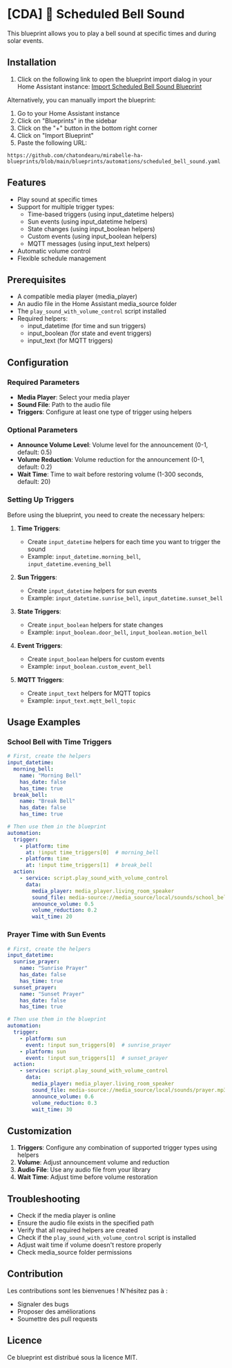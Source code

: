 # [CDA] 🔔 Scheduled Bell Sound

This blueprint allows you to play a bell sound at specific times and during solar events.

## Installation

1. Click on the following link to open the blueprint import dialog in your Home Assistant instance:
[Import Scheduled Bell Sound Blueprint](https://my.home-assistant.io/redirect/blueprint_import/?blueprint_url=https%3A%2F%2Fgithub.com%2Fchatondearu%2Fmirabelle-ha-blueprints%2Fblob%2Fmain%2Fblueprints%2Fautomations%2Fscheduled_bell_sound.yaml)

Alternatively, you can manually import the blueprint:
1. Go to your Home Assistant instance
2. Click on "Blueprints" in the sidebar
3. Click on the "+" button in the bottom right corner
4. Click on "Import Blueprint"
5. Paste the following URL:
```
https://github.com/chatondearu/mirabelle-ha-blueprints/blob/main/blueprints/automations/scheduled_bell_sound.yaml
```

## Features

- Play sound at specific times
- Support for multiple trigger types:
  - Time-based triggers (using input_datetime helpers)
  - Sun events (using input_datetime helpers)
  - State changes (using input_boolean helpers)
  - Custom events (using input_boolean helpers)
  - MQTT messages (using input_text helpers)
- Automatic volume control
- Flexible schedule management

## Prerequisites

- A compatible media player (media_player)
- An audio file in the Home Assistant media_source folder
- The `play_sound_with_volume_control` script installed
- Required helpers:
  - input_datetime (for time and sun triggers)
  - input_boolean (for state and event triggers)
  - input_text (for MQTT triggers)

## Configuration

### Required Parameters

- **Media Player**: Select your media player
- **Sound File**: Path to the audio file
- **Triggers**: Configure at least one type of trigger using helpers

### Optional Parameters

- **Announce Volume Level**: Volume level for the announcement (0-1, default: 0.5)
- **Volume Reduction**: Volume reduction for the announcement (0-1, default: 0.2)
- **Wait Time**: Time to wait before restoring volume (1-300 seconds, default: 20)

### Setting Up Triggers

Before using the blueprint, you need to create the necessary helpers:

1. **Time Triggers**:
   - Create `input_datetime` helpers for each time you want to trigger the sound
   - Example: `input_datetime.morning_bell`, `input_datetime.evening_bell`

2. **Sun Triggers**:
   - Create `input_datetime` helpers for sun events
   - Example: `input_datetime.sunrise_bell`, `input_datetime.sunset_bell`

3. **State Triggers**:
   - Create `input_boolean` helpers for state changes
   - Example: `input_boolean.door_bell`, `input_boolean.motion_bell`

4. **Event Triggers**:
   - Create `input_boolean` helpers for custom events
   - Example: `input_boolean.custom_event_bell`

5. **MQTT Triggers**:
   - Create `input_text` helpers for MQTT topics
   - Example: `input_text.mqtt_bell_topic`

## Usage Examples

### School Bell with Time Triggers
```yaml
# First, create the helpers
input_datetime:
  morning_bell:
    name: "Morning Bell"
    has_date: false
    has_time: true
  break_bell:
    name: "Break Bell"
    has_date: false
    has_time: true

# Then use them in the blueprint
automation:
  trigger:
    - platform: time
      at: !input time_triggers[0]  # morning_bell
    - platform: time
      at: !input time_triggers[1]  # break_bell
  action:
    - service: script.play_sound_with_volume_control
      data:
        media_player: media_player.living_room_speaker
        sound_file: media-source://media_source/local/sounds/school_bell.mp3
        announce_volume: 0.5
        volume_reduction: 0.2
        wait_time: 20
```

### Prayer Time with Sun Events
```yaml
# First, create the helpers
input_datetime:
  sunrise_prayer:
    name: "Sunrise Prayer"
    has_date: false
    has_time: true
  sunset_prayer:
    name: "Sunset Prayer"
    has_date: false
    has_time: true

# Then use them in the blueprint
automation:
  trigger:
    - platform: sun
      event: !input sun_triggers[0]  # sunrise_prayer
    - platform: sun
      event: !input sun_triggers[1]  # sunset_prayer
  action:
    - service: script.play_sound_with_volume_control
      data:
        media_player: media_player.living_room_speaker
        sound_file: media-source://media_source/local/sounds/prayer.mp3
        announce_volume: 0.6
        volume_reduction: 0.3
        wait_time: 30
```

## Customization

1. **Triggers**: Configure any combination of supported trigger types using helpers
2. **Volume**: Adjust announcement volume and reduction
3. **Audio File**: Use any audio file from your library
4. **Wait Time**: Adjust time before volume restoration

## Troubleshooting

- Check if the media player is online
- Ensure the audio file exists in the specified path
- Verify that all required helpers are created
- Check if the `play_sound_with_volume_control` script is installed
- Adjust wait time if volume doesn't restore properly
- Check media_source folder permissions

## Contribution

Les contributions sont les bienvenues ! N'hésitez pas à :
- Signaler des bugs
- Proposer des améliorations
- Soumettre des pull requests

## Licence

Ce blueprint est distribué sous la licence MIT. 